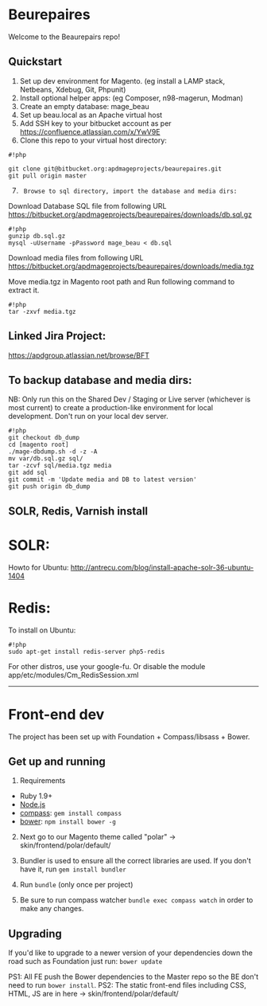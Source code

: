 # Beurepaires

Welcome to the Beaurepairs repo!

## Quickstart

1.	Set up dev environment for Magento. (eg install a LAMP stack, Netbeans, Xdebug, Git, Phpunit)
2.	Install optional helper apps: (eg Composer, n98-magerun, Modman)
3.	Create an empty database: mage_beau
4.	Set up beau.local as an Apache virtual host
5.	Add SSH key to your bitbucket account as per https://confluence.atlassian.com/x/YwV9E
6.	Clone this repo to your virtual host directory:

```
#!php

git clone git@bitbucket.org:apdmageprojects/beaurepaires.git
git pull origin master
```


7.      Browse to sql directory, import the database and media dirs: 

Download Database SQL file from following URL
https://bitbucket.org/apdmageprojects/beaurepaires/downloads/db.sql.gz
```
#!php
gunzip db.sql.gz 
mysql -uUsername -pPassword mage_beau < db.sql
```
Download media files from following URL
https://bitbucket.org/apdmageprojects/beaurepaires/downloads/media.tgz

Move media.tgz in Magento root path and Run following command to extract it.
```
#!php
tar -zxvf media.tgz
```

## Linked Jira Project:

https://apdgroup.atlassian.net/browse/BFT


## To backup database and media dirs:
NB: 
Only run this on the Shared Dev / Staging or Live server (whichever is most current) to create a production-like environment for local development. 
Don't run on your local dev server. 

```
#!php
git checkout db_dump
cd [magento root]
./mage-dbdump.sh -d -z -A
mv var/db.sql.gz sql/
tar -zcvf sql/media.tgz media
git add sql
git commit -m 'Update media and DB to latest version'
git push origin db_dump
```

## SOLR, Redis, Varnish install

# SOLR:

Howto for Ubuntu: http://antrecu.com/blog/install-apache-solr-36-ubuntu-1404


# Redis:

To install on Ubuntu:

```
#!php
sudo apt-get install redis-server php5-redis
```

For other distros, use your google-fu. Or disable the module app/etc/modules/Cm_RedisSession.xml

-------------------------------

# Front-end dev

The project has been set up with Foundation + Compass/libsass + Bower.

## Get up and running

1) Requirements
  * Ruby 1.9+
  * [Node.js](http://nodejs.org)
  * [compass](http://compass-style.org/): `gem install compass`
  * [bower](http://bower.io): `npm install bower -g`

2) Next go to our Magento theme called "polar" -> skin/frontend/polar/default/

3) Bundler is used to ensure all the correct libraries are used. If you don't have it, run `gem install bundler`

4) Run `bundle` (only once per project)

5) Be sure to run compass watcher `bundle exec compass watch` in order to make any changes.

## Upgrading

If you'd like to upgrade to a newer version of your dependencies down the road such as Foundation just run:
`bower update`

PS1: All FE push the Bower dependencies to the Master repo so the BE don't need to run `bower install`. 
PS2: The static front-end files including CSS, HTML, JS are in here -> skin/frontend/polar/default/